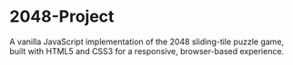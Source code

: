 # 2048-Project
A vanilla JavaScript implementation of the 2048 sliding-tile puzzle game, built with HTML5 and CSS3 for a responsive, browser-based experience.
